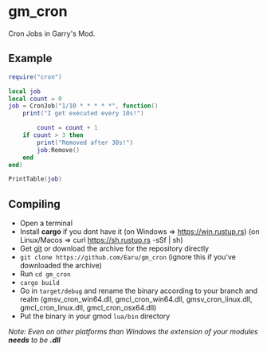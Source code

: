 # gm_cron
Cron Jobs in Garry's Mod.

## Example
```lua
require("cron")

local job
local count = 0
job = CronJob("1/10 * * * * *", function()
	print("I get executed every 10s!")

    	count = count + 1
	if count > 3 then
		print("Removed after 30s!")
		job:Remove()
	end
end)

PrintTable(job)
```

## Compiling
- Open a terminal
- Install **cargo** if you dont have it (on Windows => https://win.rustup.rs) (on Linux/Macos => curl https://sh.rustup.rs -sSf | sh)
- Get [git](https://git-scm.com/downloads) or download the archive for the repository directly
- `git clone https://github.com/Earu/gm_cron` (ignore this if you've downloaded the archive)
- Run `cd gm_cron`
- `cargo build`
- Go in `target/debug` and rename the binary according to your branch and realm (gmsv_cron_win64.dll, gmcl_cron_win64.dll, gmsv_cron_linux.dll, gmcl_cron_linux.dll, gmcl_cron_osx64.dll)
- Put the binary in your gmod `lua/bin` directory

*Note: Even on other platforms than Windows the extension of your modules **needs** to be **.dll***

